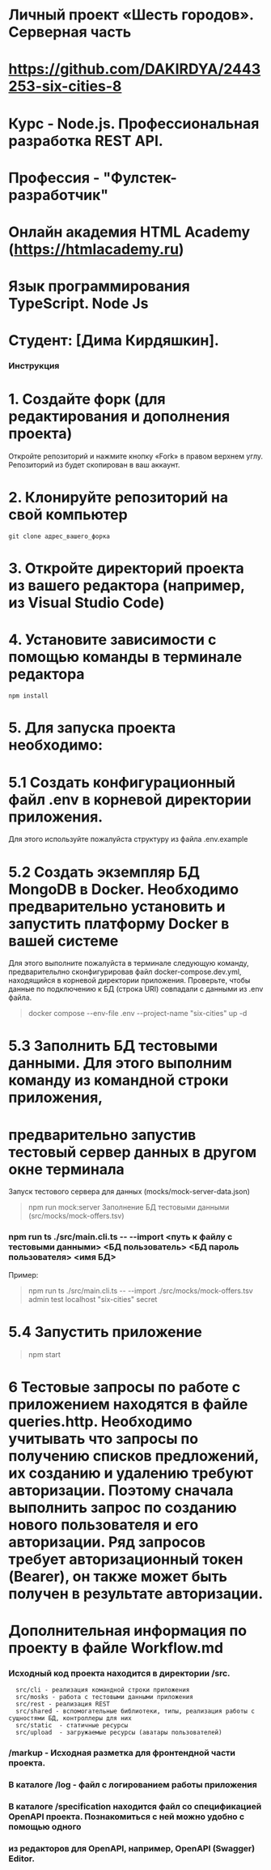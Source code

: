 # Личный проект «Шесть городов». Серверная часть
# https://github.com/DAKIRDYA/2443253-six-cities-8
# Курс - Node.js. Профессиональная разработка REST API.
# Профессия - "Фулстек-разработчик"
# Онлайн академия HTML Academy (https://htmlacademy.ru)

# Язык программирования TypeScript. Node Js

# Студент: [Дима Кирдяшкин].




### Инструкция


# 1. Создайте форк (для редактирования и дополнения проекта)

Откройте репозиторий и нажмите кнопку «Fork» в правом верхнем углу. Репозиторий из будет скопирован в ваш аккаунт.

# 2. Клонируйте репозиторий на свой компьютер

```
git clone адрес_вашего_форка
```

# 3. Откройте директорий проекта из вашего редактора (например, из Visual Studio Code)

# 4. Установите зависимости с помощью команды в терминале редактора

```
npm install
```

# 5. Для запуска проекта необходимо:
# 5.1 Создать конфигурационный файл .env в корневой директории приложения. 
Для этого используйте пожалуйста структуру из файла .env.example
# 5.2 Создать экземпляр БД MongoDB в Docker. Необходимо предварительно установить и запустить платформу Docker в вашей системе
Для этого выполните пожалуйста в терминале следующую команду, предварительлно сконфигурировав файл docker-compose.dev.yml, 
находящийся в корневой директории приложения. Проверьте, чтобы данные по подключению к БД (строка URI) совпадали с данными из .env файла.
> docker compose --env-file .env --project-name "six-cities" up -d
# 5.3 Заполнить БД тестовыми данными. Для этого выполним команду из командной строки приложения, 
# предварительно запустив тестовый сервер данных в другом окне терминала
Запуск тестового сервера для данных (mocks/mock-server-data.json)
> npm run mock:server
Заполнение БД тестовыми данными (src/mocks/mock-offers.tsv)
### npm run ts ./src/main.cli.ts -- --import <путь к файлу с тестовыми данными> <БД пользователь> <БД пароль пользователя> <host> <имя БД> <secret>
Пример:
> npm run ts ./src/main.cli.ts -- --import ./src/mocks/mock-offers.tsv admin test localhost "six-cities" secret

# 5.4 Запустить приложение
> npm start

# 6 Тестовые запросы по работе с приложением находятся в файле queries.http. Необходимо учитывать что запросы по получению списков предложений, их созданию и удалению требуют авторизации. Поэтому сначала выполнить запрос по созданию нового пользователя и его авторизации. Ряд запросов требует авторизационный токен (Bearer), он также может быть получен в результате авторизации.

# Дополнительная информация по проекту в файле Workflow.md



### Исходный код проекта находится в директории /src.
```
  src/cli - реализация командной строки приложения
  src/mosks - работа с тестовыми данными приложения
  src/rest - реализация REST
  src/shared - вспомогательные библиотеки, типы, реализация работы с сущностями БД, контроллеры для них
  src/static  - статичные ресурсы
  src/upload  - загружаемые ресурсы (аватары пользователей)
```
### /markup -  Исходная разметка для фронтендной части проекта.
### В каталоге /log  - файл с логированием работы приложения
### В каталоге /specification находится файл со спецификацией OpenAPI проекта. Познакомиться с ней можно удобно с помощью одного
### из редакторов для OpenAPI, например, OpenAPI (Swagger) Editor.

